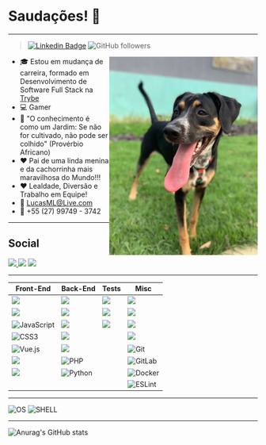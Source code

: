 # Saudações!  👋

________________________________________________________________

>[![Linkedin Badge](https://img.shields.io/badge/-LinkedIn-blue?style=flat-square&logo=Linkedin&logoColor=white&link=https://www.linkedin.com/in/gabrielmirandab/)](https://www.linkedin.com/in/lucasmlara/) ![GitHub followers](https://img.shields.io/github/followers/LucasMLara?style=social)
<img height="400" width="300" src="pet.jpeg" align="right">


- :mortar_board: Estou em mudança de carreira, formado em Desenvolvimento de Software Full Stack na <a href="https://www.betrybe.com/formacao" rel="nofollow">Trybe</a>
- :computer: Gamer
- :telescope: "O conhecimento é como um Jardim: Se não for cultivado, não pode ser colhido" (Provérbio 
Africano)
- :hearts: Pai de uma linda menina e da cachorrinha mais maravilhosa do Mundo!!! 
- :hearts: Lealdade, Diversão e Trabalho em Equipe! 
- :e-mail: LucasML@Live.com
- :iphone: +55 (27) 99749 - 3742
____________

## Social
<a href="https://www.instagram.com/lucas.m.lara/" rel="nofollow"> <img src="https://camo.githubusercontent.com/5c3f3164b340475c38f1ec3d8c6d0c6e8656fbccac25d06cfb86477079b88638/68747470733a2f2f696d672e736869656c64732e696f2f62616467652f696e7374616772616d2d2532334534343035462e7376673f267374796c653d666f722d7468652d6261646765266c6f676f3d696e7374616772616d266c6f676f436f6c6f723d7768697465" data-canonical-src="https://img.shields.io/badge/instagram-%23E4405F.svg?&amp;style=for-the-badge&amp;logo=instagram&amp;logoColor=white" style="max-width:100%;"> </a>
<a href="https://www.twitch.tv/lucasmlara" rel="follow"><img src="https://img.shields.io/badge/Twitch-9146FF?style=for-the-badge&logo=twitch&logoColor=white" /></a>
<a href="https://steamcommunity.com//profiles/76561198056762672" target="_blank">
<img src="https://camo.githubusercontent.com/487b3e68805b5ef171b3aaf9d12151bdd52f16b33a0b975d2306800e8381a6c0/68747470733a2f2f696d672e736869656c64732e696f2f62616467652f537465616d2d2532333030303030302e7376673f267374796c653d666f722d7468652d6261646765266c6f676f3d737465616d266c6f676f436f6c6f723d7768697465" data-canonical-src="https://img.shields.io/badge/Steam-%23000000.svg?&amp;style=for-the-badge&amp;logo=steam&amp;logoColor=white" style="max-width:100%;">
 </a>
 
 

---
| Front-End | Back-End | Tests | Misc |
| ------ | ------ | ------ | ------ |
| <img src="https://img.shields.io/badge/React-20232A?style=for-the-badge&logo=react&logoColor=61DAFB" /> | <img src="https://img.shields.io/badge/MySQL-00000F?style=for-the-badge&logo=mysql&logoColor=white"> | <img src="https://img.shields.io/badge/Mocha-8D6748?style=for-the-badge&logo=Mocha&logoColor=white"> | <img src="https://img.shields.io/badge/Visual_Studio_Code-0078D4?style=for-the-badge&logo=visual%20studio%20code&logoColor=white"> |
| <img src="https://img.shields.io/badge/Redux-593D88?style=for-the-badge&logo=redux&logoColor=white" /> | <img src="https://img.shields.io/badge/MongoDB-4EA94B?style=for-the-badge&logo=mongodb&logoColor=white"> | <img src="https://img.shields.io/badge/chai-A30701?style=for-the-badge&logo=chai&logoColor=white"> | <img src="https://img.shields.io/badge/Heroku-430098?style=for-the-badge&logo=heroku&logoColor=white"> |
| ![JavaScript](https://img.shields.io/badge/JavaScript-323330?style=for-the-badge&logo=javascript&logoColor=F7DF1E)  | <img src="https://img.shields.io/badge/Node.js-339933?style=for-the-badge&logo=nodedotjs&logoColor=white"> | <img src="https://img.shields.io/badge/Jest-C21325?style=for-the-badge&logo=jest&logoColor=white"> | <img src="https://img.shields.io/badge/JWT-000000?style=for-the-badge&logo=JSON%20web%20tokens&logoColor=white"> 
| ![CSS3](https://img.shields.io/badge/CSS3-1572B6?style=for-the-badge&logo=css3&logoColor=white)  | <img src="https://img.shields.io/badge/Express.js-000000?style=for-the-badge&logo=express&logoColor=white"> |  | <img src="https://img.shields.io/badge/Socket.io-010101?&style=for-the-badge&logo=Socket.io&logoColor=white"> |
| ![Vue.js](https://img.shields.io/badge/vuejs-%2335495e.svg?style=for-the-badge&logo=vuedotjs&logoColor=%234FC08D)  | <img src="https://img.shields.io/badge/sequelize-52B0E7?style=for-the-badge&logo=sequelize&logoColor=white"> |  | ![Git](https://img.shields.io/badge/git-%23F05033.svg?style=for-the-badge&logo=git&logoColor=white)
| <img src='https://img.shields.io/badge/MUI-%230081CB.svg?style=for-the-badge&logo=mui&logoColor=white' />  | ![PHP](https://img.shields.io/badge/php-%23777BB4.svg?style=for-the-badge&logo=php&logoColor=white)  |  | ![GitLab](https://img.shields.io/badge/gitlab-%23181717.svg?style=for-the-badge&logo=gitlab&logoColor=white)
| <img src='https://img.shields.io/badge/styled--components-DB7093?style=for-the-badge&logo=styled-components&logoColor=white' />  | ![Python](https://img.shields.io/badge/python-3670A0?style=for-the-badge&logo=python&logoColor=ffdd54) |  | ![Docker](https://img.shields.io/badge/docker-%230db7ed.svg?style=for-the-badge&logo=docker&logoColor=white)
|  | | | ![ESLint](https://img.shields.io/badge/ESLint-4B3263?style=for-the-badge&logo=eslint&logoColor=white)


---
![OS](https://img.shields.io/badge/Ubuntu-E95420?style=for-the-badge&logo=ubuntu&logoColor=white) ![SHELL](https://img.shields.io/badge/Shell_Script-121011?style=for-the-badge&logo=gnu-bash&logoColor=white) 

----

![Anurag's GitHub stats](https://github-readme-stats.vercel.app/api?username=LucasMLara&show_icons=true&theme=dark)
